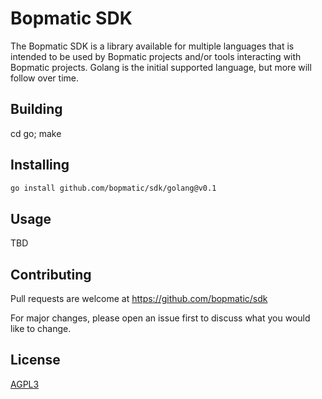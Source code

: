# Bopmatic SDK

The Bopmatic SDK is a library available for multiple languages that is
intended to be used by Bopmatic projects and/or tools interacting with
Bopmatic projects. Golang is the initial supported language, but more
will follow over time.

## Building

cd go; make

## Installing

```bash
go install github.com/bopmatic/sdk/golang@v0.1
```

## Usage

TBD

## Contributing
Pull requests are welcome at https://github.com/bopmatic/sdk

For major changes, please open an issue first to discuss what you
would like to change.

## License
[AGPL3](https://www.gnu.org/licenses/agpl-3.0.en.html)

